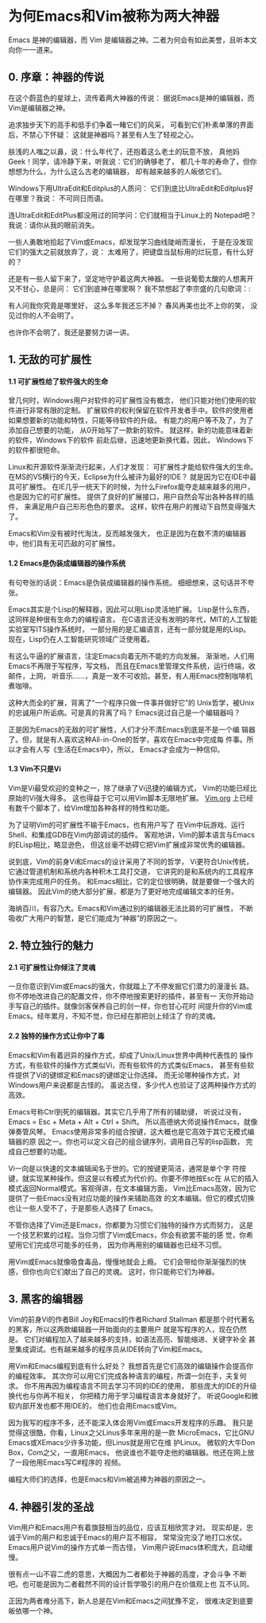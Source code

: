 # 为何Emacs和Vim被称为两大神器

Emacs 是神的编辑器，而 Vim 是编辑器之神。二者为何会有如此美誉，且听本文向你一一道来。

## 0\. 序章：神器的传说

在这个蔚蓝色的星球上，流传着两大神器的传说： 据说Emacs是神的编辑器，而Vim是编辑器之神。

追求独步天下的高手和低手们争着一睹它们的风采， 可看到它们朴素单薄的界面后，不禁心下怀疑： 这就是神器吗？甚至有人生了轻视之心。

肤浅的人嗤之以鼻，说：什么年代了，还抱着这么老土的玩意不放， 真他妈Geek！同学，请冷静下来，听我说：它们的确够老了， 都几十年的寿命了，但你想想为什么，为什么这么古老的编辑器， 却有越来越多的人皈依它们。

Windows下用UltraEdit和Editplus的人质问： 它们到底比UltraEdit和Editplus好在哪里？我说： 不可同日而语。

连UltraEdit和EditPlus都没用过的同学问：它们就相当于Linux上的 Notepad吧？我说：请你从我的眼前消失。

一些人勇敢地拾起了Vim或Emacs，却发现学习曲线陡峭而漫长， 于是在没发现它们的强大之前就放弃了，说： 太难用了，把键盘当鼠标用的烂玩意，有什么好的？

还是有一些人留下来了，坚定地守护着这两大神器。 一些说葡萄太酸的人想离开又不甘心，总是问： 它们到底神在哪里啊？ 我不禁想起了李宗盛的几句歌词：:

有人问我你究竟是哪里好，
这么多年我还忘不掉？
春风再美也比不上你的笑，
没见过你的人不会明了。

也许你不会明了，我还是要努力讲一讲。

## 1\. 无敌的可扩展性

#### 1.1 可扩展性给了软件强大的生命

曾几何时，Windows用户对软件的可扩展性没有概念， 他们只能对他们使用的软件进行非常有限的定制。 扩展软件的权利保留在软件开发者手中。软件的使用者 如果想要新的功能和特性，只能等待软件的升级。 有能力的用户等不及了，为了添加自己想要的功能， 从0开始写了一款新的软件。 就这样，新的功能意味着新的软件，Windows下的软件 前赴后继，迅速地更新换代着。因此， Windows下的软件都很短命。

Linux和开源软件渐渐流行起来，人们才发现： 可扩展性才能给软件强大的生命。 在MS的VS横行的今天，Eclipse为什么被评为最好的IDE？ 就是因为它在IDE中最具可扩展性。 在IE几乎一统天下的时候，为什么Firefox能夺走越来越多的用户， 也是因为它的可扩展性。 提供了良好的扩展接口，用户自然会写出各种各样的插件， 来满足用户自己形形色色的要求。 这样，软件在用户的推动下自然变得强大了。

Emacs和Vim没有被时代淘汰，反而越发强大， 也正是因为在数不清的编辑器中，他们具有无可匹敌的可扩展性。

#### 1.2 Emacs是伪装成编辑器的操作系统

有句夸张的话说：Emacs是伪装成编辑器的操作系统。 细细想来，这句话并不夸张。

Emacs其实是个Lisp的解释器，因此可以用Lisp灵活地扩展。 Lisp是什么东西，这同样是种很有生命力的编程语言。 在C语言还没有发明的年代，MIT的人工智能实验室写ITS操作系统时， 一部分用的是汇编语言，还有一部分就是用的Lisp。 现在，Lisp仍在人工智能研究领域广泛使用着。

有这么牛逼的扩展语言，注定Emacs向着无所不能的方向发展。 渐渐地，人们用Emacs不再限于写程序，写文档， 而且在Emacs里管理文件系统，运行终端，收邮件，上网， 听音乐……，真是一发不可收拾。甚至，有人用Emacs控制咖啡机煮咖啡。

这种大而全的扩展，背离了“一个程序只做一件事并做好它”的 Unix哲学，被Unix的忠诚用户所诟病。可是真的背离了吗？ Emacs说过自己是一个编辑器吗？

正是因为Emacs的无敌的可扩展性，人们才分不清Emacs到底是不是一个编 辑器了。但，就是有人喜欢这种All\-in\-One的哲学，喜欢在Emacs中完成每 件事。所以才会有人写《生活在Emacs中》，所以， Emacs才会成为一种信仰。

#### 1.3 Vim不只是Vi

Vim是Vi最受欢迎的变种之一，除了继承了Vi迅捷的编辑方式， Vim的功能已经比原始的Vi强大得多。 这也得益于它可以用Vim脚本无限地扩展。 [Vim.org](http://www.vim.org) 上已经有数千个脚本了，给Vim增加各种各样的特性和功能。

为了证明Vim的可扩展性不输于Emacs，也有用户写了 在Vim中玩游戏、运行Shell、和集成GDB在Vim内部调试的插件。 客观地讲，Vim的脚本语言与Emacs的ELisp相比，略显逊色， 但这丝毫不妨碍它把Vim扩展成非常优秀的编辑器。

说到底，Vim的前身Vi和Emacs的设计采用了不同的哲学， Vi更符合Unix传统，它通过管道机制和系统内各种积木工具打交道， 它讲究的是和系统内的工具程序协作来完成用户的任务。 和Emacs相比，它的定位很明确，就是要做一个强大的编辑器。 因此Vim的绝大部分扩展，都是为了更好地完成编辑文本的任务。

海纳百川，有容乃大。Emacs和Vim通过别的编辑器无法比肩的可扩展性， 不断吸收广大用户的智慧，是它们能成为“神器”的原因之一。

## 2\. 特立独行的魅力

#### 2.1 可扩展性让你倾注了灵魂

一旦你意识到Vim或Emacs的强大，你就踏上了不停发掘它们潜力的漫漫长 路。你不停地改进自己的配置文件，你不停地搜索更好的插件，甚至有一 天你开始动手写自己的插件。就像剑客保养自己的剑一样，你也甘心花时 间提升你的Vim或Emacs。经年累月，不知不觉，你已经在那把剑上倾注了 你的灵魂。

#### 2.2 独特的操作方式让你中了毒

Emacs和Vim有着迥异的操作方式，却成了Unix/Linux世界中两种代表性的 操作方式，有些软件的操作方式类似Vi，而有些软件的方式类似Emacs， 甚至有些软件提供了Vi的键绑定和Emacs的键绑定让你选择。 而无论哪种操作方式，对Windows用户来说都是古怪的。 虽说古怪，多少代人也验证了这两种操作方式的高效。

Emacs号称Ctrl到死的编辑器。其实它几乎用了所有的辅助键， 听说过没有，Emacs = Esc + Meta + Alt + Ctrl + Shift。 所以高德纳大师说操作Emacs，就像弹奏管风琴。 Emacs使用非常多的组合按键，这大概也是它高效于其它无模式编辑器的原 因之一。你也可以定义自己的组合键序列，调用自己写的lisp函数， 完成自己想要的功能。

Vi一向是以快速的文本编辑闻名于世的。它的按键更简洁，通常是单个字 符按键，就实现某种操作。但这是以有模式为代价的。你要不停地按Esc在 从它的插入模式返回Normal模式。客观得讲，在文本编辑方面， Vim比Emacs高效，因为它提供了一些Emacs没有对应功能的操作来辅助高效 的文本编辑。但它的模式切换也让一些人受不了，于是那些人选择了 Emacs。

不管你选择了Vim还是Emacs，你都要为习惯它们独特的操作方式而努力， 这是一个技艺积累的过程。当你习惯了Vim或Emacs，你会有欲罢不能的感 觉，你希望用它们完成尽可能多的任务， 因为你再用别的编辑器也已经不习惯。

用Vim或Emacs就像吸食毒品，慢慢地就会上瘾。 它们会带给你渐渐强烈的快感，但你也向它们献出了自己的灵魂。 这时，你只能称它们为神器。

## 3\. 黑客的编辑器

Vim的前身Vi的作者Bill Joy和Emacs的作者Richard Stallman 都是那个时代著名的黑客，所以这两款编辑器一开始面向的主要用户 就是写程序的人，现在仍然是。 它们对编程加入了越来越多的支持，如语法高亮、智能缩进、关键字补全 甚至集成调试。也有越来越多的程序员从IDE转向了Vim和Emacs。

用Vim和Emacs编程到底有什么好处？ 我想首先是它们高效的编辑操作会提高你的编程效率。 其次你可以用它们完成各种语言的编程，所谓一剑在手，夫复何求。 你不用再因为编程语言不同去学习不同的IDE的使用， 那些庞大的IDE的升级换代也与你再不相关， 你把精力用于学习编程语言本身就好了。 听说Google和微软内部开发也都不用IDE的， 他们也会用Emacs或Vim。

因为我写的程序不多，还不能深入体会用Vim或Emacs开发程序的乐趣。 我只是觉得这很酷，你看，Linux之父Linus多年来用的是一款 MicroEmacs，它比GNU Emacs或XEmacs少许多功能，但Linus就是用它在维 护Linux。 微软的大牛Don Box，Com之父，一直用Emacs， 他说谁也不能夺走他的编辑器。他还在网上放了一段他用Emacs写C#程序的 视频。

编程大师们的选择，也是Emacs和Vim被追捧为神器的原因之一。

## 4\. 神器引发的圣战

Vim用户和Emacs用户有着旗鼓相当的品位，应该互相欣赏才对。 现实却是，忠诚于Vim的用户和忠诚于Emacs的用户互不相容， 常常没完没了地打口水仗。Emacs用户说Vim的操作方式单一而古怪， Vim用户说Emacs体积庞大，启动缓慢。

很有点一山不容二虎的意思，大概因为二者都处于神器的高度，才会斗争 不断吧。也可能是因为二者截然不同的设计哲学吸引的用户在价值观上也 互不认同。

正因为两者难分高下，新人总是在Vim和Emacs之间犹豫不定， 很难决定到底要皈依哪一个神。
